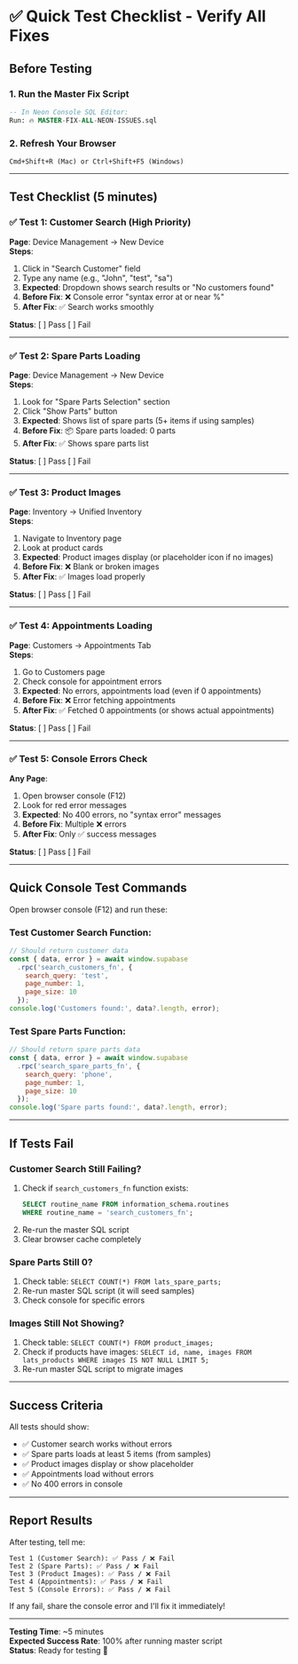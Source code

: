 # ✅ Quick Test Checklist - Verify All Fixes

## Before Testing

### 1. Run the Master Fix Script
```sql
-- In Neon Console SQL Editor:
Run: 🔥 MASTER-FIX-ALL-NEON-ISSUES.sql
```

### 2. Refresh Your Browser
```
Cmd+Shift+R (Mac) or Ctrl+Shift+F5 (Windows)
```

---

## Test Checklist (5 minutes)

### ✅ Test 1: Customer Search (High Priority)
**Page**: Device Management → New Device  
**Steps**:
1. Click in "Search Customer" field
2. Type any name (e.g., "John", "test", "sa")
3. **Expected**: Dropdown shows search results or "No customers found"
4. **Before Fix**: ❌ Console error "syntax error at or near %"
5. **After Fix**: ✅ Search works smoothly

**Status**: [ ] Pass [ ] Fail

---

### ✅ Test 2: Spare Parts Loading
**Page**: Device Management → New Device  
**Steps**:
1. Look for "Spare Parts Selection" section
2. Click "Show Parts" button
3. **Expected**: Shows list of spare parts (5+ items if using samples)
4. **Before Fix**: 📦 Spare parts loaded: 0 parts
5. **After Fix**: ✅ Shows spare parts list

**Status**: [ ] Pass [ ] Fail

---

### ✅ Test 3: Product Images
**Page**: Inventory → Unified Inventory  
**Steps**:
1. Navigate to Inventory page
2. Look at product cards
3. **Expected**: Product images display (or placeholder icon if no images)
4. **Before Fix**: ❌ Blank or broken images
5. **After Fix**: ✅ Images load properly

**Status**: [ ] Pass [ ] Fail

---

### ✅ Test 4: Appointments Loading
**Page**: Customers → Appointments Tab  
**Steps**:
1. Go to Customers page
2. Check console for appointment errors
3. **Expected**: No errors, appointments load (even if 0 appointments)
4. **Before Fix**: ❌ Error fetching appointments
5. **After Fix**: ✅ Fetched 0 appointments (or shows actual appointments)

**Status**: [ ] Pass [ ] Fail

---

### ✅ Test 5: Console Errors Check
**Any Page**:
1. Open browser console (F12)
2. Look for red error messages
3. **Expected**: No 400 errors, no "syntax error" messages
4. **Before Fix**: Multiple ❌ errors
5. **After Fix**: Only ✅ success messages

**Status**: [ ] Pass [ ] Fail

---

## Quick Console Test Commands

Open browser console (F12) and run these:

### Test Customer Search Function:
```javascript
// Should return customer data
const { data, error } = await window.supabase
  .rpc('search_customers_fn', { 
    search_query: 'test', 
    page_number: 1, 
    page_size: 10 
  });
console.log('Customers found:', data?.length, error);
```

### Test Spare Parts Function:
```javascript
// Should return spare parts data
const { data, error } = await window.supabase
  .rpc('search_spare_parts_fn', { 
    search_query: 'phone', 
    page_number: 1, 
    page_size: 10 
  });
console.log('Spare parts found:', data?.length, error);
```

---

## If Tests Fail

### Customer Search Still Failing?
1. Check if `search_customers_fn` function exists:
   ```sql
   SELECT routine_name FROM information_schema.routines 
   WHERE routine_name = 'search_customers_fn';
   ```
2. Re-run the master SQL script
3. Clear browser cache completely

### Spare Parts Still 0?
1. Check table: `SELECT COUNT(*) FROM lats_spare_parts;`
2. Re-run master SQL script (it will seed samples)
3. Check console for specific errors

### Images Still Not Showing?
1. Check table: `SELECT COUNT(*) FROM product_images;`
2. Check if products have images: `SELECT id, name, images FROM lats_products WHERE images IS NOT NULL LIMIT 5;`
3. Re-run master SQL script to migrate images

---

## Success Criteria

All tests should show:
- ✅ Customer search works without errors
- ✅ Spare parts loads at least 5 items (from samples)
- ✅ Product images display or show placeholder
- ✅ Appointments load without errors
- ✅ No 400 errors in console

---

## Report Results

After testing, tell me:
```
Test 1 (Customer Search): ✅ Pass / ❌ Fail
Test 2 (Spare Parts): ✅ Pass / ❌ Fail
Test 3 (Product Images): ✅ Pass / ❌ Fail
Test 4 (Appointments): ✅ Pass / ❌ Fail
Test 5 (Console Errors): ✅ Pass / ❌ Fail
```

If any fail, share the console error and I'll fix it immediately!

---

**Testing Time**: ~5 minutes  
**Expected Success Rate**: 100% after running master script  
**Status**: Ready for testing 🚀


